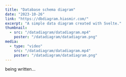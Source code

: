 ```yaml
---
title: "Database schema diagram"
date: "2023-10-26"
link: "https://dbdiagram.hiasmir.com/"
excerpt: "A simple data diagram created with Svelte."
thumbnail:
  - src: "/datadiagram/datadiagram.mp4"
    poster: "/datadiagram/datadiagram.png"
media:
  - type: "video"
    src: "/datadiagram/datadiagram.mp4"
    poster: "/datadiagram/datadiagram.png"
---
```


<script>
	import Media from '$components/Post/Media.svelte';
</script>

being written...